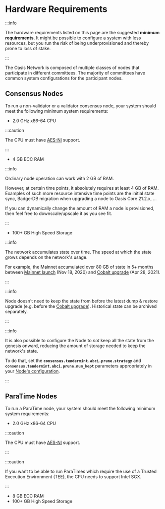 # Hardware Requirements

:::info

The hardware requirements listed on this page are the suggested **minimum requirements**. It might be possible to configure a system with less resources, but you run the risk of being underprovisioned and thereby prone to loss of stake.

:::

The Oasis Network is composed of multiple classes of nodes that participate in different committees. The majority of committees have common system configurations for the participant nodes.

## Consensus Nodes <a id="suggested-minimum-configurations"></a>

To run a non-validator or a validator consensus node, your system should meet the following minimum system requirements:

* 2.0 GHz x86-64 CPU

:::caution

The CPU must have [AES-NI](https://en.wikipedia.org/wiki/AES_instruction_set) support.

:::

* 4 GB ECC RAM

:::info

Ordinary node operation can work with 2 GB of RAM.

However, at certain time points, it absolutely requires at least 4 GB of RAM. Examples of such more resource intensive time points are the initial state sync, BadgerDB migration when upgrading a node to Oasis Core 21.2.x, ...

If you can dynamically change the amount of RAM a node is provisioned, then feel free to downscale/upscale it as you see fit.

:::



* 100+ GB High Speed Storage

:::info

The network accumulates state over time. The speed at which the state grows depends on the network's usage.

For example, the Mainnet accumulated over 80 GB of state in 5+ months between [Mainnet launch](../../mainnet/previous-upgrades/mainnet-upgrade) (Nov 18, 2020) and [Cobalt upgrade](../../mainnet/cobalt-upgrade) (Apr 28, 2021).

:::

:::info

Node doesn't need to keep the state from before the latest dump & restore upgrade (e.g. before the [Cobalt upgrade](../../mainnet/cobalt-upgrade)). Historical state can be archived separately.

:::

:::info

It is also possible to configure the Node to _not_ keep all the state from the genesis onward, reducing the amount of storage needed to keep the network's state.

To do that, set the **`consensus.tendermint.abci.prune.strategy`** and **`consensus.tendermint.abci.prune.num_kept`** parameters appropriately in your [Node's configuration](../set-up-your-node/run-validator#configuring-the-oasis-node).

:::

## ParaTime Nodes

To run a ParaTime node, your system should meet the following minimum system requirements:

* 2.0 GHz x86-64 CPU

:::caution

The CPU must have [AES-NI](https://en.wikipedia.org/wiki/AES_instruction_set) support.

:::

:::caution

If you want to be able to run ParaTimes which require the use of a Trusted Execution Environment (TEE), the CPU needs to support Intel SGX.

:::

* 8 GB ECC RAM
* 100+ GB High Speed Storage


